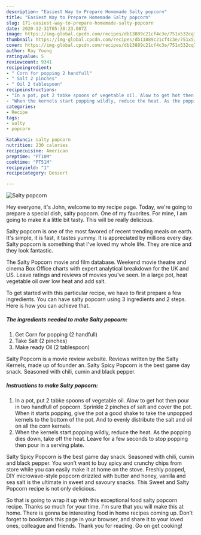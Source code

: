 ```yaml
---
description: "Easiest Way to Prepare Homemade Salty popcorn"
title: "Easiest Way to Prepare Homemade Salty popcorn"
slug: 171-easiest-way-to-prepare-homemade-salty-popcorn
date: 2020-12-31T05:30:23.087Z
image: https://img-global.cpcdn.com/recipes/db13889c21cf4c3e/751x532cq70/salty-popcorn-recipe-main-photo.jpg
thumbnail: https://img-global.cpcdn.com/recipes/db13889c21cf4c3e/751x532cq70/salty-popcorn-recipe-main-photo.jpg
cover: https://img-global.cpcdn.com/recipes/db13889c21cf4c3e/751x532cq70/salty-popcorn-recipe-main-photo.jpg
author: Ray Young
ratingvalue: 5
reviewcount: 9341
recipeingredient:
- " Corn for popping 2 handfull"
- " Salt 2 pinches"
- " Oil 2 tablespoon"
recipeinstructions:
- "In a pot, put 2 tabke spoons of vegetable oil. Alow to get hot then pour in two handfull of popcorn. Sprinkle 2 pinches of salt and cover the pot. When it starts popping, give the pot a good shake to take the unpopped kernels to the bottom of the pot. And to evenly distribute the salt and oil on all the corn kernels."
- "When the kernels start popping wildly, reduce the heat. As the popping dies down, take off the heat. Leave for a few seconds to stop popping then pour in a serving plate."
categories:
- Recipe
tags:
- salty
- popcorn

katakunci: salty popcorn 
nutrition: 230 calories
recipecuisine: American
preptime: "PT10M"
cooktime: "PT51M"
recipeyield: "1"
recipecategory: Dessert

---
```



![Salty popcorn](https://img-global.cpcdn.com/recipes/db13889c21cf4c3e/751x532cq70/salty-popcorn-recipe-main-photo.jpg)

Hey everyone, it's John, welcome to my recipe page. Today, we're going to prepare a special dish, salty popcorn. One of my favorites. For mine, I am going to make it a little bit tasty. This will be really delicious.

Salty popcorn is one of the most favored of recent trending meals on earth. It's simple, it is fast, it tastes yummy. It is appreciated by millions every day. Salty popcorn is something that I've loved my whole life. They are nice and they look fantastic.

The Salty Popcorn movie and film database. Weekend movie theatre and cinema Box Office charts with expert analytical breakdown for the UK and US. Leave ratings and reviews of movies you&#39;ve seen. In a large pot, heat vegetable oil over low heat and add salt.


To get started with this particular recipe, we have to first prepare a few ingredients. You can have salty popcorn using 3 ingredients and 2 steps. Here is how you can achieve that.

<!--inarticleads1-->

##### The ingredients needed to make Salty popcorn:

1. Get  Corn for popping (2 handfull)
1. Take  Salt (2 pinches)
1. Make ready  Oil (2 tablespoon)


Salty Popcorn is a movie review website. Reviews written by the Salty Kernels, made up of founder an. Salty Spicy Popcorn is the best game day snack. Seasoned with chili, cumin and black pepper. 

<!--inarticleads2-->

##### Instructions to make Salty popcorn:

1. In a pot, put 2 tabke spoons of vegetable oil. Alow to get hot then pour in two handfull of popcorn. Sprinkle 2 pinches of salt and cover the pot. When it starts popping, give the pot a good shake to take the unpopped kernels to the bottom of the pot. And to evenly distribute the salt and oil on all the corn kernels.
1. When the kernels start popping wildly, reduce the heat. As the popping dies down, take off the heat. Leave for a few seconds to stop popping then pour in a serving plate.


Salty Spicy Popcorn is the best game day snack. Seasoned with chili, cumin and black pepper. You won&#39;t want to buy spicy and crunchy chips from store while you can easily make it at home on the stove. Freshly popped, DIY microwave-style popcorn drizzled with butter and honey, vanilla and sea salt is the ultimate in sweet and savoury snacks. This Sweet and Salty Popcorn recipe is not only delicious. 

So that is going to wrap it up with this exceptional food salty popcorn recipe. Thanks so much for your time. I'm sure that you will make this at home. There is gonna be interesting food in home recipes coming up. Don't forget to bookmark this page in your browser, and share it to your loved ones, colleague and friends. Thank you for reading. Go on get cooking!
